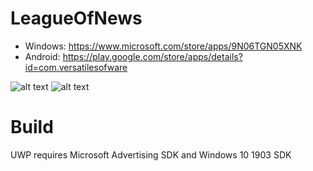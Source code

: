 # LeagueOfNews
- Windows: https://www.microsoft.com/store/apps/9N06TGN05XNK
- Android: https://play.google.com/store/apps/details?id=com.versatilesofware

![alt text](https://store-images.s-microsoft.com/image/apps.61122.13930869986816982.6e49dcb7-d404-49ac-b074-ece3854266a2.01b77cdb-5098-41d7-81f8-bc788655ba99?w=1400&h=875&q=60)
![alt text](https://lh3.googleusercontent.com/DnV5sofBHws4SQBv-LRd4bkh5K6udYbQbPTQcWN8NfcZSmW0Bmw9fl6p7MtAEsCJ-jE=w1920-h914-rw)

# Build
UWP requires Microsoft Advertising SDK and Windows 10 1903 SDK
